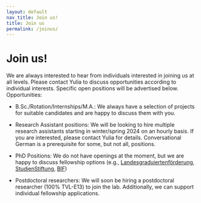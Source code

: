 ```yaml
---
layout: default
nav_title: Join us!
title: Join us
permalink: /joinus/
---
```


# Join us!

We are always interested to hear from individuals interested in joining us at all levels. Please contact Yulia to discuss opportunities according to individual interests. Specific open positions will be advertised below. 
Opportunities:
-	B.Sc./Rotation/Internships/M.A.: We always have a selection of projects for suitable candidates and are happy to discuss them with you.

-	Research Assistant positions: We will be looking to hire multiple research assistants starting in winter/spring 2024 on an hourly basis. If you are interested, please contact Yulia for details. Conversational German is a prerequisite for some, but not all, positions.

-	PhD Positions: We do not have openings at the moment, but we are happy to discuss fellowship options (e.g., [Landesgraduiertenförderung](https://uni-tuebingen.de/forschung/service/forschungsfoerderung/foerderprogramme-baden-wuerttemberg/landesgraduiertenfoerderung/), [StudienStiftung](https://www.studienstiftung.de), [BIF](https://www.bifonds.de/de/news-netzwerk/neuigkeiten-vom-bif.html)) 

-	Postdoctoral researchers: We will soon be hiring a postdoctoral researcher (100% TVL-E13) to join the lab. Additionally, we can support individual fellowship applications. 
